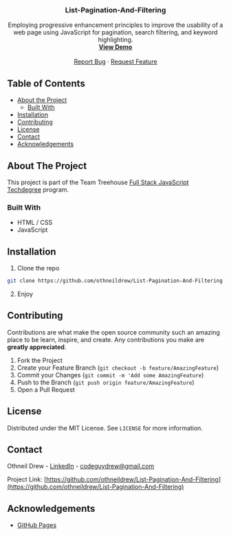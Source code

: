 <!-- PROJECT LOGO -->
<br />
<p align="center">

  <h3 align="center">List-Pagination-And-Filtering</h3>

  <p align="center">
    Employing progressive enhancement principles to improve the usability of a web page using JavaScript for pagination, search filtering, and keyword highlighting.
    <br />
    <a href="https://www.othneildrew.com/List-Pagination-And-Filtering"><strong>View Demo</strong></a>
    <br />
    <br />
    <a href="https://github.com/othneildrew/List-Pagination-And-Filtering/issues">Report Bug</a>
    ·
    <a href="https://github.com/othneildrew/List-Pagination-And-Filtering/issues">Request Feature</a>
  </p>
</p>



<!-- TABLE OF CONTENTS -->
## Table of Contents

* [About the Project](#about-the-project)
  * [Built With](#built-with)
* [Installation](#installation)
* [Contributing](#contributing)
* [License](#license)
* [Contact](#contact)
* [Acknowledgements](#acknowledgements)



<!-- ABOUT THE PROJECT -->
## About The Project

This project is part of the Team Treehouse [Full Stack JavaScript Techdegree](https://join.teamtreehouse.com/techdegree/) program.

### Built With

* HTML / CSS
* JavaScript



<!-- INSTALLATION -->
## Installation

1. Clone the repo
```sh
git clone https://github.com/othneildrew/List-Pagination-And-Filtering.git
```
2. Enjoy



<!-- CONTRIBUTING -->
## Contributing

Contributions are what make the open source community such an amazing place to be learn, inspire, and create. Any contributions you make are **greatly appreciated**.

1. Fork the Project
2. Create your Feature Branch (`git checkout -b feature/AmazingFeature`)
3. Commit your Changes (`git commit -m 'Add some AmazingFeature`)
4. Push to the Branch (`git push origin feature/AmazingFeature`)
5. Open a Pull Request



<!-- LICENSE -->
## License

Distributed under the MIT License. See `LICENSE` for more information.



<!-- CONTACT -->
## Contact

Othneil Drew - [LinkedIn](https://linkedin.com/in/othneildrew) - codeguydrew@gmail.com

Project Link: [https://github.com/othneildrew/List-Pagination-And-Filtering](https://github.com/othneildrew/List-Pagination-And-Filtering)



<!-- ACKNOWLEDGEMENTS -->
## Acknowledgements
* [GitHub Pages](https://pages.github.com)
